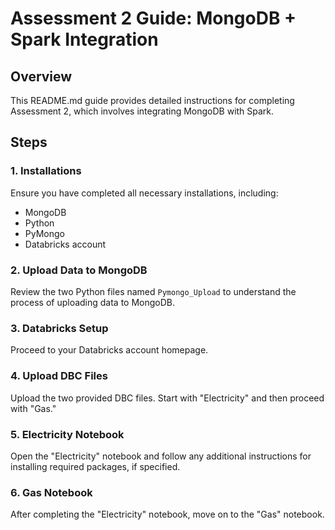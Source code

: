# Assessment 2 Guide: MongoDB + Spark Integration

## Overview

This README.md guide provides detailed instructions for completing Assessment 2, which involves integrating MongoDB with Spark.

## Steps

### 1. Installations

Ensure you have completed all necessary installations, including:
- MongoDB
- Python
- PyMongo
- Databricks account

### 2. Upload Data to MongoDB

Review the two Python files named `Pymongo_Upload` to understand the process of uploading data to MongoDB. 
### 3. Databricks Setup

Proceed to your Databricks account homepage.

### 4. Upload DBC Files

Upload the two provided DBC files. Start with "Electricity" and then proceed with "Gas."

### 5. Electricity Notebook

Open the "Electricity" notebook and follow any additional instructions for installing required packages, if specified.

### 6. Gas Notebook

After completing the "Electricity" notebook, move on to the "Gas" notebook.
